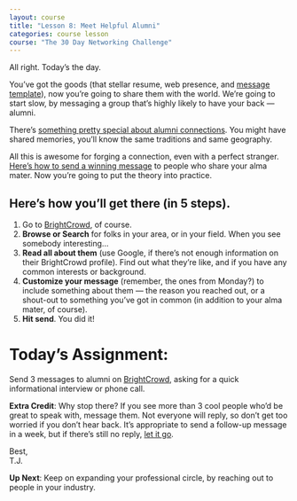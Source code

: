 ```yaml
---
layout: course
title: "Lesson 8: Meet Helpful Alumni"
categories: course lesson
course: "The 30 Day Networking Challenge"
---
```


All right. Today’s the day.

You’ve got the goods (that stellar resume, web presence, and [message template][doc 1]), now you’re going to share them with the world. We’re going to start slow, by messaging a group that’s highly likely to have your back — alumni.

There’s [something pretty special about alumni connections][blog 1]. You might have shared memories, you’ll know the same traditions and same geography.

All this is awesome for forging a connection, even with a perfect stranger. [Here’s how to send a winning message][blog 2] to people who share your alma mater. Now you’re going to put the theory into practice.

## Here’s how you’ll get there (in 5 steps).

1. Go to [BrightCrowd], of course.
2. **Browse or Search** for folks in your area, or in your field. When you see somebody interesting...
3. **Read all about them** (use Google, if there’s not enough information on their BrightCrowd profile). Find out what they’re like, and if you have any common interests or background.
4. **Customize your message** (remember, the ones from Monday?) to include something about them — the reason you reached out, or a shout-out to something you’ve got in common (in addition to your alma mater, of course).
5. **Hit send**. You did it!

# Today’s Assignment:

Send 3 messages to alumni on [BrightCrowd], asking for a quick informational interview or phone call.

**Extra Credit**: Why stop there? If you see more than 3 cool people who’d be great to speak with, message them. Not everyone will reply, so don’t get too worried if you don’t hear back. It’s appropriate to send a follow-up message in a week, but if there’s still no reply, [let it go][video 1].

Best,  
T.J.

**Up Next**: Keep on expanding your professional circle, by reaching out to people in your industry.




[BrightCrowd]: http://brightcrowd.com/
[blog 1]: https://blog.brightcrowd.com/3-reasons-university-network-crazy-valuable/
[blog 2]: https://blog.brightcrowd.com/how-to-reach-out-to-alumni/
[doc 1]: https://docs.google.com/document/d/1hd-iLFHdN3dRJ_ZH5cTX47KPnXTNxQpKZzj4mABzYoY/edit
[video 1]: https://www.youtube.com/watch?v=moSFlvxnbgk
